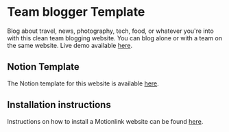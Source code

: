 # Team blogger Template

Blog about travel, news, photography, tech, food, or whatever you're into with this clean team blogging website. You can blog alone or with a team on the same website. Live demo available [here](https://team-blogger-template.netlify.app).

## Notion Template

The Notion template for this website is available [here](https://oreal-motionlink.notion.site/Team-Blogger-https-github-com-oreal-solutions-team-blogger-template-d8a0a4bd3d32445e871a2250541cee94). 

## Installation instructions

Instructions on how to install a Motionlink website can be found [here](https://motionlink.lytowl.com/docs/Installing%20websites).
